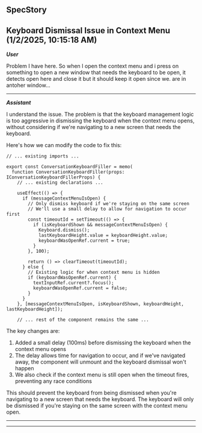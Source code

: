 ## SpecStory

## Keyboard Dismissal Issue in Context Menu (1/2/2025, 10:15:18 AM)

_**User**_

Problem I have here. So when I open the context menu and i press on something to open a new window that needs the keyboard to be open, it detects open here and close it but it should keep it open since we. are in antoher window... 

---

_**Assistant**_

I understand the issue. The problem is that the keyboard management logic is too aggressive in dismissing the keyboard when the context menu opens, without considering if we're navigating to a new screen that needs the keyboard.

Here's how we can modify the code to fix this:

```typescript:features/conversation/conversation-keyboard-filler.tsx
// ... existing imports ...

export const ConversationKeyboardFiller = memo(
  function ConversationKeyboardFiller(props: IConversationKeyboardFillerProps) {
    // ... existing declarations ...

    useEffect(() => {
      if (messageContextMenuIsOpen) {
        // Only dismiss keyboard if we're staying on the same screen
        // We'll use a small delay to allow for navigation to occur first
        const timeoutId = setTimeout(() => {
          if (isKeyboardShown && messageContextMenuIsOpen) {
            Keyboard.dismiss();
            lastKeyboardHeight.value = keyboardHeight.value;
            keyboardWasOpenRef.current = true;
          }
        }, 100);

        return () => clearTimeout(timeoutId);
      } else {
        // Existing logic for when context menu is hidden
        if (keyboardWasOpenRef.current) {
          textInputRef.current?.focus();
          keyboardWasOpenRef.current = false;
        }
      }
    }, [messageContextMenuIsOpen, isKeyboardShown, keyboardHeight, lastKeyboardHeight]);

    // ... rest of the component remains the same ...
```

The key changes are:
1. Added a small delay (100ms) before dismissing the keyboard when the context menu opens
2. The delay allows time for navigation to occur, and if we've navigated away, the component will unmount and the keyboard dismissal won't happen
3. We also check if the context menu is still open when the timeout fires, preventing any race conditions

This should prevent the keyboard from being dismissed when you're navigating to a new screen that needs the keyboard. The keyboard will only be dismissed if you're staying on the same screen with the context menu open.

---



---

